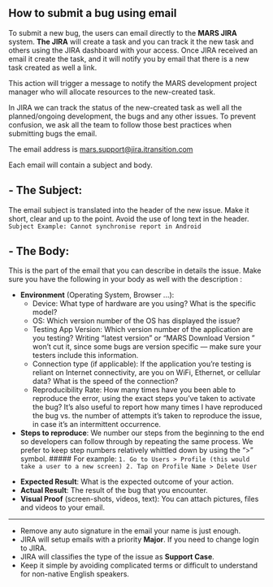 How to submit a bug using email
---- 
To submit a new bug, the users can email directly to the **MARS JIRA** system. __The JIRA__ will create a task and you can track it the new task and others using the JIRA dashboard with your access. Once JIRA received an email it create the task, and it will notify you by email that there is a new task created as well a link.  

This action will trigger a message to notify the MARS development project manager who will allocate resources to the new-created task.

In JIRA we can track the status of the new-created task as well all the planned/ongoing development, the bugs and any other issues. To prevent confusion, we ask all the team to follow those best practices when submitting bugs the email. 

The email address is [mars.support@jira.itransition.com][1]

Each email will contain a subject and body. 

## - The Subject:
  The email subject is translated into the header of the new issue. Make it short, clear and up to the point. Avoid the use of long text in the header.
	```
	Subject Example: Cannot synchronise report in Android
	```

## - The Body:
  This is the part of the email that you can describe in details the issue. Make sure you have the following in your body as well with the description : 

  - __Environment__ (Operating System, Browser ...):
	* Device: What type of hardware are you using? What is the specific model?
	* OS: Which version number of the OS has displayed the issue?
	* Testing App Version: Which version number of the application are you testing? Writing “latest version” or “MARS Download Version ” won’t cut it, since some bugs are version specific — make sure your testers include this information.
	* Connection type (if applicable): If the application you’re testing is reliant on Internet connectivity, are you on WiFi, Ethernet, or cellular data? What is the speed of the connection?
	* Reproducibility Rate: How many times have you been able to reproduce the error, using the exact steps you’ve taken to activate the bug? It’s also useful to report how many times I have reproduced the bug vs. the number of attempts it’s taken to reproduce the issue, in case it’s an intermittent occurrence.
  - __Steps to reproduce__: We number our steps from the beginning to the end so developers can follow through by repeating the same process. We prefer to keep step numbers relatively whittled down by using the “\>” symbol.
	  \#\#### For example:
		```
		  1. Go to Users > Profile (this would take a user to a new screen)
		  2. Tap on Profile Name > Delete User
		```
  * __Expected Result__: What is the expected outcome of your action.
  * __Actual Result__: The result of the bug that you encounter.
  * __Visual Proof__ (screen-shots, videos, text): You can attach pictures, files and videos to your email. 
	  
---- 

* Remove any auto signature in the email your name is just enough. 
* JIRA will setup emails with a priority **Major**. If you need to change login to JIRA.
* JIRA will classifies the type of the issue as **Support Case**.
* Keep it simple by avoiding complicated terms or difficult to understand for non-native English speakers.

[1]:	mailto:mars.support@jira.itransition.com
